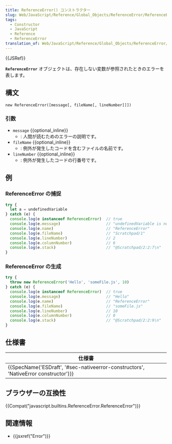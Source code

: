 ```yaml
---
title: ReferenceError() コンストラクター
slug: Web/JavaScript/Reference/Global_Objects/ReferenceError/ReferenceError
tags:
  - Constructor
  - JavaScript
  - Reference
  - ReferenceError
translation_of: Web/JavaScript/Reference/Global_Objects/ReferenceError/ReferenceError
---
```

{{JSRef}}

**`ReferenceError`** オブジェクトは、存在しない変数が参照されたときのエラーを表します。

## 構文

```
new ReferenceError([message[, fileName[, lineNumber]]])
```

### 引数

- `message` {{optional_inline}}
  - : 人間が読むためのエラーの説明です。
- `fileName` {{optional_inline}}
  - : 例外が発生したコードを含むファイルの名前です。
- `lineNumber` {{optional_inline}}
  - : 例外が発生したコードの行番号です。

## 例

### ReferenceError の捕捉

```js
try {
  let a = undefinedVariable
} catch (e) {
  console.log(e instanceof ReferenceError)  // true
  console.log(e.message)                    // "undefinedVariable is not defined"
  console.log(e.name)                       // "ReferenceError"
  console.log(e.fileName)                   // "Scratchpad/1"
  console.log(e.lineNumber)                 // 2
  console.log(e.columnNumber)               // 6
  console.log(e.stack)                      // "@Scratchpad/2:2:7\n"
}
```

### ReferenceError の生成

```js
try {
  throw new ReferenceError('Hello', 'someFile.js', 10)
} catch (e) {
  console.log(e instanceof ReferenceError)  // true
  console.log(e.message)                    // "Hello"
  console.log(e.name)                       // "ReferenceError"
  console.log(e.fileName)                   // "someFile.js"
  console.log(e.lineNumber)                 // 10
  console.log(e.columnNumber)               // 0
  console.log(e.stack)                      // "@Scratchpad/2:2:9\n"
}
```

## 仕様書

| 仕様書                                                                                                           |
| ---------------------------------------------------------------------------------------------------------------- |
| {{SpecName('ESDraft', '#sec-nativeerror-constructors', 'NativeError constructor')}} |

## ブラウザーの互換性

{{Compat("javascript.builtins.ReferenceError.ReferenceError")}}

## 関連情報

- {{jsxref("Error")}}
